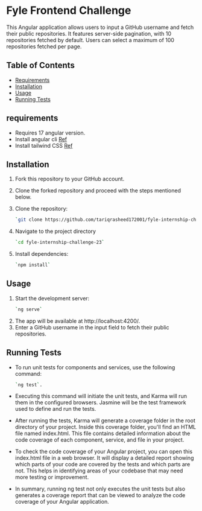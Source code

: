 # Fyle Frontend Challenge

This Angular application allows users to input a GitHub username and fetch their public repositories. 
It features server-side pagination, with 10 repositories fetched by default.
Users can select a maximum of 100 repositories fetched per page.

## Table of Contents

- [Requirements](#requirements)
- [Installation](#installation)
- [Usage](#usage)
- [Running Tests](#running-tests)


## requirements
* Requires 17 angular version.
* Install angular cli [Ref](https://angular.io/cli)
* Install tailwind CSS [Ref](https://tailwindcss.com/docs/guides/angular)

## Installation
1. Fork this repository to your GitHub account.
2. Clone the forked repository and proceed with the steps mentioned below.
3. Clone the repository:

   ```bash
   `git clone https://github.com/tariqrasheed172001/fyle-internship-challenge-23.git`
   
4. Navigate to the project directory
   ```bash
   `cd fyle-internship-challenge-23`
6. Install dependencies:
   ```bash
   `npm install`

## Usage
1. Start the development server:
   ```bash
   `ng serve` 
2. The app will be available at http://localhost:4200/.
3. Enter a GitHub username in the input field to fetch their public repositories.

## Running Tests
* To run unit tests for components and services, use the following command:
   ```bash
   `ng test`.
* Executing this command will initiate the unit tests, and Karma will run them in the configured browsers. Jasmine will be the test framework used to define and run the tests.

* After running the tests, Karma will generate a coverage folder in the root directory of your project. Inside this coverage folder, you'll find an HTML file named index.html. This file contains detailed information about the code coverage of each component, service, and file in your project.

* To check the code coverage of your Angular project, you can open this index.html file in a web browser. It will display a detailed report showing which parts of your code are covered by the tests and which parts are not. This helps in identifying areas of your codebase that may need more testing or improvement.

* In summary, running ng test not only executes the unit tests but also generates a coverage report that can be viewed to analyze the code coverage of your Angular application.
